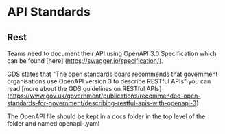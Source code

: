 # API Standards
## Rest

Teams need to document their API using OpenAPI 3.0 Specification which can be found [here] (https://swagger.io/specification/).

GDS states that "The open standards board recommends that government organisations use OpenAPI version 3 to describe RESTful APIs" you can read [more about the GDS guidelines on RESTful APIs] (https://www.gov.uk/government/publications/recommended-open-standards-for-government/describing-restful-apis-with-openapi-3)

The OpenAPI file should be kept in a docs folder in the top level of the folder and named openapi-<version>.yaml
